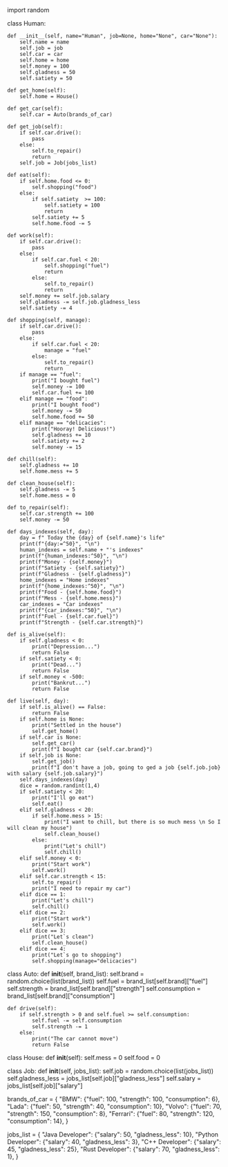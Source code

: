 import random
 
 
class Human:
 
    def __init__(self, name="Human", job=None, home="None", car="None"):
        self.name = name
        self.job = job
        self.car = car
        self.home = home
        self.money = 100
        self.gladness = 50
        self.satiety = 50
 
    def get_home(self):
        self.home = House()
 
    def get_car(self):
        self.car = Auto(brands_of_car)
 
    def get_job(self):
        if self.car.drive():
            pass
        else:
            self.to_repair()
            return
        self.job = Job(jobs_list)
 
    def eat(self):
        if self.home.food <= 0:
            self.shopping("food")
        else:
            if self.satiety  >= 100:
                self.satiety = 100
                return
            self.satiety += 5
            self.home.food -= 5
 
    def work(self):
        if self.car.drive():
            pass
        else:
            if self.car.fuel < 20:
                self.shopping("fuel")
                return
            else:
                self.to_repair()
                return
        self.money += self.job.salary
        self.gladness -= self.job.gladness_less
        self.satiety -= 4
 
    def shopping(self, manage):
        if self.car.drive():
            pass
        else:
            if self.car.fuel < 20:
                manage = "fuel"
            else:
                self.to_repair()
                return
        if manage == "fuel":
            print("I bought fuel")
            self.money -= 100
            self.car.fuel += 100
        elif manage == "food":
            print("I bought food")
            self.money -= 50
            self.home.food += 50
        elif manage == "delicacies":
            print("Hooray! Delicious!")
            self.gladness += 10
            self.satiety += 2
            self.money -= 15
 
    def chill(self):
        self.gladness += 10
        self.home.mess += 5
 
    def clean_house(self):
        self.gladness -= 5
        self.home.mess = 0
 
    def to_repair(self):
        self.car.strength += 100
        self.money -= 50
 
    def days_indexes(self, day):
        day = f" Today the {day} of {self.name}'s life"
        print(f"{day:=^50}", "\n")
        human_indexes = self.name + "'s indexes"
        print(f"{human_indexes:^50}", "\n")
        print(f"Money - {self.money}")
        print(f"Satiety - {self.satiety}")
        print(f"Gladness - {self.gladness}")
        home_indexes = "Home indexes"
        print(f"{home_indexes:^50}", "\n")
        print(f"Food - {self.home.food}")
        print(f"Mess - {self.home.mess}")
        car_indexes = "Car indexes"
        print(f"{car_indexes:^50}", "\n")
        print(f"Fuel - {self.car.fuel}")
        print(f"Strength - {self.car.strength}")
 
    def is_alive(self):
        if self.gladness < 0:
            print("Depression...")
            return False
        if self.satiety < 0:
            print("Dead...")
            return False
        if self.money < -500:
            print("Bankrut...")
            return False
 
    def live(self, day):
        if self.is_alive() == False:
            return False
        if self.home is None:
            print("Settled in the house")
            self.get_home()
        if self.car is None:
            self.get_car()
            print(f"I bought car {self.car.brand}")
        if self.job is None:
            self.get_job()
            print(f"I don't have a job, going to ged a job {self.job.job} with salary {self.job.salary}")
        self.days_indexes(day)
        dice = random.randint(1,4)
        if self.satiety < 20:
            print("I'll go eat")
            self.eat()
        elif self.gladness < 20:
            if self.home.mess > 15:
                print("I want to chill, but there is so much mess \n So I will clean my house")
                self.clean_house()
            else:
                print("Let's chill")
                self.chill()
        elif self.money < 0:
            print("Start work")
            self.work()
        elif self.car.strength < 15:
            self.to_repair()
            print("I need to repair my car")
        elif dice == 1:
            print("Let's chill")
            self.chill()
        elif dice == 2:
            print("Start work")
            self.work()
        elif dice == 3:
            print("Let`s clean")
            self.clean_house()
        elif dice == 4:
            print("Let`s go to shopping")
            self.shopping(manage="delicacies")
 
 
class Auto:
    def __init__(self, brand_list):
        self.brand = random.choice(list(brand_list))
        self.fuel = brand_list[self.brand]["fuel"]
        self.strength = brand_list[self.brand]["strength"]
        self.consumption = brand_list[self.brand]["consumption"]
 
    def drive(self):
        if self.strength > 0 and self.fuel >= self.consumption:
            self.fuel -= self.consumption
            self.strength -= 1
        else:
            print("The car cannot move")
            return False
 
 
class House:
    def __init__(self):
        self.mess = 0
        self.food = 0
 
 
class Job:
    def __init__(self, jobs_list):
        self.job = random.choice(list(jobs_list))
        self.gladness_less = jobs_list[self.job]["gladness_less"]
        self.salary = jobs_list[self.job]["salary"]
 
 
brands_of_car = {
    "BMW": {"fuel": 100, "strength": 100, "consumption": 6},
    "Lada": {"fuel": 50, "strength": 40, "consumption": 10},
    "Volvo": {"fuel": 70, "strength": 150, "consumption": 8},
    "Ferrari": {"fuel": 80, "strength": 120, "consumption": 14},
}
 
jobs_list = {
    "Java Developer": {"salary": 50, "gladness_less": 10},
    "Python Developer": {"salary": 40, "gladness_less": 3},
    "C++ Developer": {"salary": 45, "gladness_less": 25},
    "Rust Developer": {"salary": 70, "gladness_less": 1},
}
